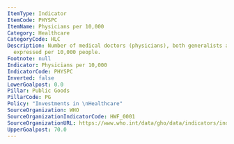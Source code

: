 ```yaml
---
ItemType: Indicator
ItemCode: PHYSPC
ItemName: Physicians per 10,000
Category: Healthcare
CategoryCode: HLC
Description: Number of medical doctors (physicians), both generalists and specialists,
  expressed per 10,000 people.
Footnote: null
Indicator: Physicians per 10,000
IndicatorCode: PHYSPC
Inverted: false
LowerGoalpost: 0.0
Pillar: Public Goods
PillarCode: PG
Policy: "Investments in \nHealthcare"
SourceOrganization: WHO
SourceOrganizationIndicatorCode: HWF_0001
SourceOrganizationURL: https://www.who.int/data/gho/data/indicators/indicator-details/GHO/medical-doctors-(per-10-000-population)
UpperGoalpost: 70.0
---
```


